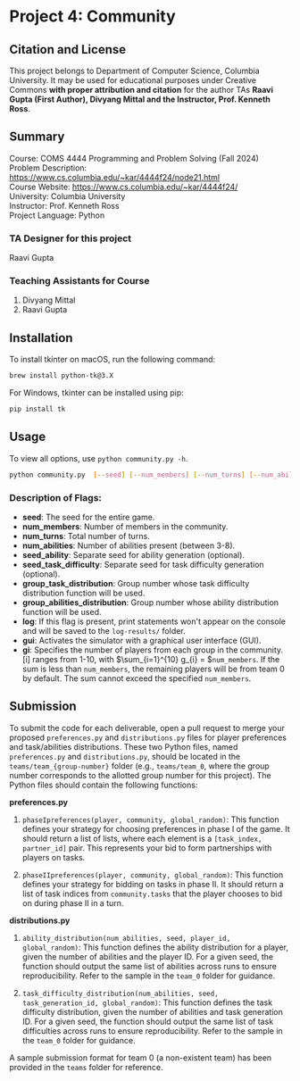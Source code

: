 # Project 4: Community

## Citation and License
This project belongs to Department of Computer Science, Columbia University. It may be used for educational purposes under Creative Commons **with proper attribution and citation** for the author TAs **Raavi Gupta (First Author), Divyang Mittal and the Instructor, Prof. Kenneth Ross**.

## Summary

Course: COMS 4444 Programming and Problem Solving (Fall 2024)  
Problem Description: https://www.cs.columbia.edu/~kar/4444f24/node21.html  
Course Website: https://www.cs.columbia.edu/~kar/4444f24/  
University: Columbia University  
Instructor: Prof. Kenneth Ross  
Project Language: Python

### TA Designer for this project

Raavi Gupta

### Teaching Assistants for Course
1. Divyang Mittal
2. Raavi Gupta

## Installation

To install tkinter on macOS, run the following command:
```bash
brew install python-tk@3.X
```
For Windows, tkinter can be installed using pip:
```bash
pip install tk
```

## Usage
To view all options, use `python community.py -h`.

```bash
python community.py  [--seed] [--num_members] [--num_turns] [--num_abilities] [--seed_ability] [--seed_task_difficulty] [--group_task_distribution] [--group_abilities_distribution] [--log] [--gui] [--gi]
```
### Description of Flags:

- **seed**: The seed for the entire game.
- **num_members**: Number of members in the community.
- **num_turns**: Total number of turns.
- **num_abilities**: Number of abilities present (between 3-8).
- **seed_ability**: Separate seed for ability generation (optional).
- **seed_task_difficulty**: Separate seed for task difficulty generation (optional).
- **group_task_distribution**: Group number whose task difficulty distribution function will be used.
- **group_abilities_distribution**: Group number whose ability distribution function will be used.
- **log**: If this flag is present, print statements won't appear on the console and will be saved to the `log-results/` folder.
- **gui**: Activates the simulator with a graphical user interface (GUI).
- **gi**: Specifies the number of players from each group in the community. [i] ranges from 1-10, with $\sum_{i=1}^{10} g_{i} = $`num_members`. If the sum is less than `num_members`, the remaining players will be from team 0 by default. The sum cannot exceed the specified `num_members`.


## Submission

To submit the code for each deliverable, open a pull request to merge your proposed `preferences.py` and `distributions.py` files for player preferences and task/abilities distributions. These two Python files, named `preferences.py` and `distributions.py`, should be located in the `teams/team_{group-number}` folder (e.g., `teams/team_0`, where the group number corresponds to the allotted group number for this project). The Python files should contain the following functions:

**preferences.py**

1. `phaseIpreferences(player, community, global_random)`: This function defines your strategy for choosing preferences in phase I of the game. It should return a list of lists, where each element is a `[task_index, partner_id]` pair. This represents your bid to form partnerships with players on tasks.
   
2. `phaseIIpreferences(player, community, global_random)`: This function defines your strategy for bidding on tasks in phase II. It should return a list of task indices from `community.tasks` that the player chooses to bid on during phase II in a turn.

**distributions.py**

1. `ability_distribution(num_abilities, seed, player_id, global_random)`: This function defines the ability distribution for a player, given the number of abilities and the player ID. For a given seed, the function should output the same list of abilities across runs to ensure reproducibility. Refer to the sample in the `team_0` folder for guidance.

2. `task_difficulty_distribution(num_abilities, seed, task_generation_id, global_random)`: This function defines the task difficulty distribution, given the number of abilities and task generation ID. For a given seed, the function should output the same list of task difficulties across runs to ensure reproducibility. Refer to the sample in the `team_0` folder for guidance.

A sample submission format for team 0 (a non-existent team) has been provided in the `teams` folder for reference.
